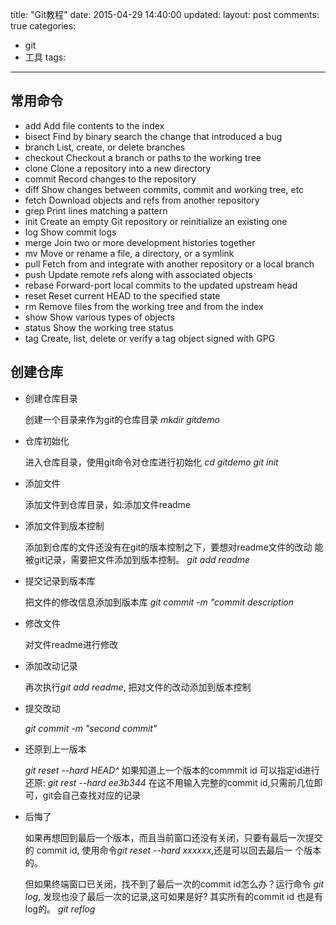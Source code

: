 title: "Git教程"
date: 2015-04-29 14:40:00
updated:
layout: post
comments:   true
categories:
- git
- 工具
tags:
---

## 常用命令

- add        Add file contents to the index
- bisect     Find by binary search the change that introduced a bug
- branch     List, create, or delete branches
- checkout   Checkout a branch or paths to the working tree
- clone      Clone a repository into a new directory
- commit     Record changes to the repository
- diff       Show changes between commits, commit and working tree, etc
- fetch      Download objects and refs from another repository
- grep       Print lines matching a pattern
- init       Create an empty Git repository or reinitialize an existing one
- log        Show commit logs
- merge      Join two or more development histories together
- mv         Move or rename a file, a directory, or a symlink
- pull       Fetch from and integrate with another repository or a local branch
- push       Update remote refs along with associated objects
- rebase     Forward-port local commits to the updated upstream head
- reset      Reset current HEAD to the specified state
- rm         Remove files from the working tree and from the index
- show       Show various types of objects
- status     Show the working tree status
- tag        Create, list, delete or verify a tag object signed with GPG


## 创建仓库

- 创建仓库目录

    创建一个目录来作为git的仓库目录
    *mkdir gitdemo*

- 仓库初始化

    进入仓库目录，使用git命令对仓库进行初始化
    *cd gitdemo*
    *git init*

- 添加文件

    添加文件到仓库目录，如:添加文件readme

- 添加文件到版本控制

    添加到仓库的文件还没有在git的版本控制之下，要想对readme文件的改动
    能被git记录，需要把文件添加到版本控制。
    *git add readme*

- 提交记录到版本库

    把文件的修改信息添加到版本库
    *git commit -m "commit description*

- 修改文件

    对文件readme进行修改

- 添加改动记录

    再次执行*git add readme*, 把对文件的改动添加到版本控制

- 提交改动

    *git commit -m "second commit"*

- 还原到上一版本

    *git reset --hard HEAD^*
    如果知道上一个版本的commmit id 可以指定id进行还原:
    *git rest --hard ee3b344*
    在这不用输入完整的commit id,只需前几位即可，git会自己查找对应的记录

- 后悔了

    如果再想回到最后一个版本，而且当前窗口还没有关闭，只要有最后一次提交的
    commit id, 使用命令*git reset --hard xxxxxx*,还是可以回去最后一
    个版本的。

    但如果终端窗口已关闭，找不到了最后一次的commit id怎么办？运行命令
    *git log*, 发现也没了最后一次的记录,这可如果是好?
    其实所有的commit id 也是有log的。
    *git reflog*

